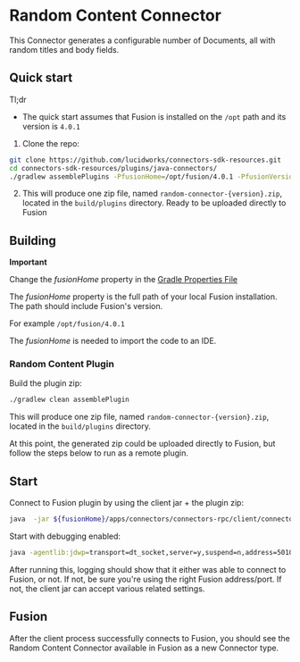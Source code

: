 # Random Content Connector

This Connector generates a configurable number of Documents, all with random titles and body fields.

## Quick start

Tl;dr
* The quick start assumes that Fusion is installed on the `/opt` path and its version is `4.0.1` 

1. Clone the repo:
```bash
git clone https://github.com/lucidworks/connectors-sdk-resources.git
cd connectors-sdk-resources/plugins/java-connectors/
./gradlew assemblePlugins -PfusionHome=/opt/fusion/4.0.1 -PfusionVersion=4.0.1 

```

2. This will produce one zip file, named `random-connector-{version}.zip`, located in the `build/plugins` directory. Ready to be uploaded directly to Fusion

## Building

**Important**

Change the _fusionHome_ property in the [Gradle Properties File](gradle.properties) 

The _fusionHome_ property is the full path of your local Fusion installation. The path should include Fusion's version.

For example `/opt/fusion/4.0.1`

The _fusionHome_ is needed to import the code to an IDE.

### Random Content Plugin

Build the plugin zip:

```bash
./gradlew clean assemblePlugin
```

This will produce one zip file, named `random-connector-{version}.zip`, located in the `build/plugins` directory.

At this point, the generated zip could be uploaded directly to Fusion, but follow the steps below to run as a remote plugin.



## Start

Connect to Fusion plugin by using the client jar + the plugin zip:

```bash
java  -jar ${fusionHome}/apps/connectors/connectors-rpc/client/connector-plugin-client-${fusionVersion}-uberjar.jar build/plugins/random-content-connector-{version}.zip
```

Start with debugging enabled:

```bash
java -agentlib:jdwp=transport=dt_socket,server=y,suspend=n,address=5010 -jar ${fusionHome}/apps/connectors/connectors-rpc/client/connector-plugin-client-${fusionVersion}-uberjar.jar build/plugins/random-content-connector-{version}.zip
```

After running this, logging should show that it either was able to connect to Fusion, or not. If not, be sure you're using the right Fusion address/port. If not, the client jar can accept various related settings.

## Fusion
After the client process successfully connects to Fusion, you should see the Random Content Connector available in Fusion as a new Connector type.

